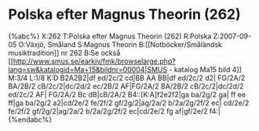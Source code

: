# Polska efter Magnus Theorin (262)

{%abc%}
X:262
T:Polska efter Magnus Theorin (262)
R:Polska
Z:2007-09-05
O:Växjö, Småland
S:Magnus Theorin
B:[[Notböcker/Småländsk musiktradition]] nr 262
B:Se också [[http://www.smus.se/earkiv/fmk/browselarge.php?lang=sw&katalogid=Ma+15&bildnr=00004|SMUS - katalog Ma15 bild 4]]
M:3/4
L:1/8
K:D
B2A2B2|df ed/2c/2 cd|BB AA BB|df ed/2c/2 d2|
FG/2A/2 BA/2B/2 cB/2c/2|dc/2d/2 ec/2B/2 AF|FG/2A/2 BA/2B/2 cB/2c/2|dc/2d/2 ed/2c/2 AF|
FG/2A/2 Bc dB|cB/2A/2 B4::[K:A]f2e2f2|ga ba/2g/2 ga|
ff ee ff|ga ba/2g/2 a2|cd/2e/2 fe/2f/2 gf/2g/2|ag/2a/2 b/2a/2g/2f/2 ec|
cd/2e/2 fe/2f/2 gf/2g/2|ag/2a/2 b/2a/2g/2f/2 ec|cd/2e/2 fg af|gf/2e/2 f4:|
{%endabc%}



